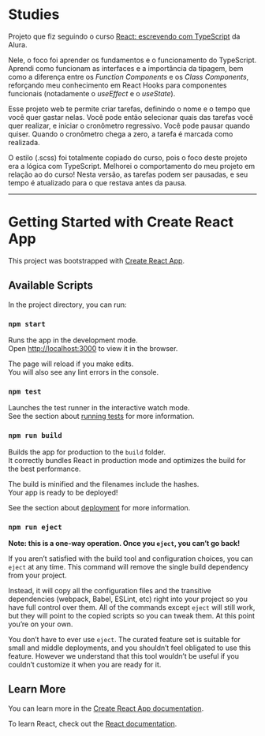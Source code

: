 # Studies
Projeto que fiz seguindo o curso [React: escrevendo com TypeScript](https://cursos.alura.com.br/course/react-modernizando-escrever-typescript) da Alura.

Nele, o foco foi aprender os fundamentos e o funcionamento do TypeScript. Aprendi como funcionam as interfaces e a importância da tipagem, bem como a diferença entre os _Function Components_ e os _Class Components_, reforçando meu conhecimento em React Hooks para componentes funcionais (notadamente o _useEffect_ e o _useState_).

Esse projeto web te permite criar tarefas, definindo o nome e o tempo que você quer gastar nelas. Você pode então selecionar quais das tarefas você quer realizar, e iniciar o cronômetro regressivo. Você pode pausar quando quiser. 
Quando o cronômetro chega a zero, a tarefa é marcada como realizada.

O estilo (.scss) foi totalmente copiado do curso, pois o foco deste projeto era a lógica com TypeScript. Melhorei o comportamento do meu projeto em relação ao do curso! Nesta versão, as tarefas podem ser pausadas, e seu tempo é atualizado para o que restava antes da pausa.

---------------------------------------------
# Getting Started with Create React App

This project was bootstrapped with [Create React App](https://github.com/facebook/create-react-app).

## Available Scripts

In the project directory, you can run:

### `npm start`

Runs the app in the development mode.\
Open [http://localhost:3000](http://localhost:3000) to view it in the browser.

The page will reload if you make edits.\
You will also see any lint errors in the console.

### `npm test`

Launches the test runner in the interactive watch mode.\
See the section about [running tests](https://facebook.github.io/create-react-app/docs/running-tests) for more information.

### `npm run build`

Builds the app for production to the `build` folder.\
It correctly bundles React in production mode and optimizes the build for the best performance.

The build is minified and the filenames include the hashes.\
Your app is ready to be deployed!

See the section about [deployment](https://facebook.github.io/create-react-app/docs/deployment) for more information.

### `npm run eject`

**Note: this is a one-way operation. Once you `eject`, you can’t go back!**

If you aren’t satisfied with the build tool and configuration choices, you can `eject` at any time. This command will remove the single build dependency from your project.

Instead, it will copy all the configuration files and the transitive dependencies (webpack, Babel, ESLint, etc) right into your project so you have full control over them. All of the commands except `eject` will still work, but they will point to the copied scripts so you can tweak them. At this point you’re on your own.

You don’t have to ever use `eject`. The curated feature set is suitable for small and middle deployments, and you shouldn’t feel obligated to use this feature. However we understand that this tool wouldn’t be useful if you couldn’t customize it when you are ready for it.

## Learn More

You can learn more in the [Create React App documentation](https://facebook.github.io/create-react-app/docs/getting-started).

To learn React, check out the [React documentation](https://reactjs.org/).
